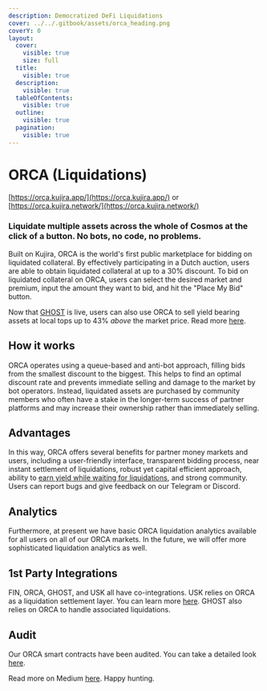 ```yaml
---
description: Democratized DeFi Liquidations
cover: ../../.gitbook/assets/orca_heading.png
coverY: 0
layout:
  cover:
    visible: true
    size: full
  title:
    visible: true
  description:
    visible: true
  tableOfContents:
    visible: true
  outline:
    visible: true
  pagination:
    visible: true
---
```


# ORCA (Liquidations)

[https://orca.kujira.app/](https://orca.kujira.app/) or [https://orca.kujira.network/](https://orca.kujira.network/)

### Liquidate multiple assets across the whole of Cosmos at the click of a button. No bots, no code, no problems.

Built on Kujira, ORCA is the world's first public marketplace for bidding on liquidated collateral. By effectively participating in a Dutch auction, users are able to obtain liquidated collateral at up to a 30% discount. To bid on liquidated collateral on ORCA, users can select the desired market and premium, input the amount they want to bid, and hit the "Place My Bid" button.

Now that [GHOST](../ghost-money-market/) is live, users can also use ORCA to sell yield bearing assets at local tops up to 43% _above_ the market price. Read more [here](basics/lending-markets/xasset-lending-markets.md#sell-yield-bearing-assets-up-to-43-above-local-market-tops).&#x20;

## How it works

ORCA operates using a queue-based and anti-bot approach, filling bids from the smallest discount to the biggest. This helps to find an optimal discount rate and prevents immediate selling and damage to the market by bot operators. Instead, liquidated assets are purchased by community members who often have a stake in the longer-term success of partner platforms and may increase their ownership rather than immediately selling.

## Advantages

In this way, ORCA offers several benefits for partner money markets and users, including a user-friendly interface, transparent bidding process, near instant settlement of liquidations, robust yet capital efficient approach, ability to [earn yield while waiting for liquidations](basics/lending-markets/xasset-lending-markets.md), and strong community. Users can report bugs and give feedback on our Telegram or Discord.

## Analytics

Furthermore, at present we have basic ORCA liquidation analytics available for all users on all of our ORCA markets. In the future, we will offer more sophisticated liquidation analytics as well.

## 1st Party Integrations

FIN, ORCA, GHOST, and USK all have co-integrations. USK relies on ORCA as a liquidation settlement layer. You can learn more [here](../usk-stablecoin.md). GHOST also relies on ORCA to handle associated liquidations.

## Audit

Our ORCA smart contracts have been audited. You can take a detailed look [here](https://drive.google.com/file/d/1UzZQ3kD7a4PAooeO6GMhxZOH1TYr41r3/view).

Read more on Medium [here](https://medium.com/team-kujira/testnet-usk-minting-orca-liquidation-bids-4f1215e9677b). Happy hunting.
